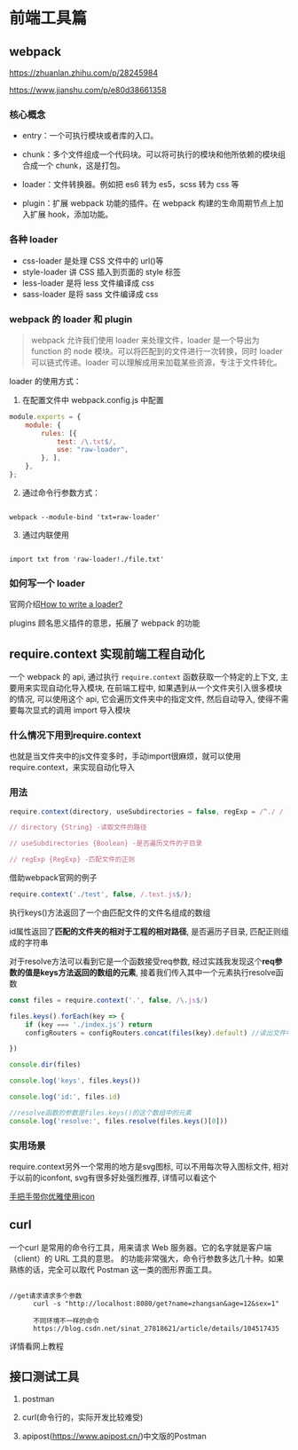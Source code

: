 # 前端工具篇

## webpack

https://zhuanlan.zhihu.com/p/28245984

https://www.jianshu.com/p/e80d38661358

### 核心概念

* entry：一个可执行模块或者库的入口。

* chunk：多个文件组成一个代码块。可以将可执行的模块和他所依赖的模块组合成一个 chunk，这是打包。

* loader：文件转换器。例如把 es6 转为 es5，scss 转为 css 等

* plugin：扩展 webpack 功能的插件。在 webpack 构建的生命周期节点上加入扩展 hook，添加功能。

### 各种 loader

* css-loader 是处理 CSS 文件中的 url()等
* style-loader 讲 CSS 插入到页面的 style 标签
* less-loader 是将 less 文件编译成 css
* sass-loader 是将 sass 文件编译成 css

### webpack 的 loader 和 plugin

> webpack 允许我们使用 loader 来处理文件，loader 是一个导出为 function 的 node 模块。可以将匹配到的文件进行一次转换，同时 loader 可以链式传递。loader 可以理解成用来加载某些资源，专注于文件转化。

loader 的使用方式：

1. 在配置文件中 webpack.config.js 中配置

``` js
module.exports = {
    module: {
        rules: [{
            test: /\.txt$/,
            use: "raw-loader",
        }, ],
    },
};
```

2. 通过命令行参数方式：

``` 

webpack --module-bind 'txt=raw-loader'

```

3. 通过内联使用

``` 

import txt from 'raw-loader!./file.txt'
```

### 如何写一个 loader

官网介绍[How to write a loader?](https://webpack.js.org/contribute/writing-a-loader/)

plugins 顾名思义插件的意思，拓展了 webpack 的功能

## require.context 实现前端工程自动化

一个 webpack 的 api, 通过执行 `require.context` 函数获取一个特定的上下文, 主要用来实现自动化导入模块, 在前端工程中, 如果遇到从一个文件夹引入很多模块的情况, 可以使用这个 api, 它会遍历文件夹中的指定文件, 然后自动导入, 使得不需要每次显式的调用 import 导入模块

### 什么情况下用到require.context

也就是当文件夹中的js文件变多时，手动import很麻烦，就可以使用require.context，来实现自动化导入

### 用法

``` js
require.context(directory, useSubdirectories = false, regExp = /^./ / );

// directory {String} -读取文件的路径

// useSubdirectories {Boolean} -是否遍历文件的子目录

// regExp {RegExp} -匹配文件的正则
```

借助webpack官网的例子

``` js
require.context('./test', false, /.test.js$/);
```

执行keys()方法返回了一个由匹配文件的文件名组成的数组

id属性返回了**匹配的文件夹的相对于工程的相对路径**, 是否遍历子目录, 匹配正则组成的字符串

对于resolve方法可以看到它是一个函数接受req参数, 经过实践我发现这个**req参数的值是keys方法返回的数组的元素**, 接着我们传入其中一个元素执行resolve函数

``` js
const files = require.context('.', false, /\.js$/)

files.keys().forEach(key => {
    if (key === './index.js') return
    configRouters = configRouters.concat(files(key).default) //读出文件中的default模块

})

console.dir(files)

console.log('keys', files.keys())

console.log('id:', files.id)

//resolve函数的参数是files.keys()的这个数组中的元素
console.log('resolve:', files.resolve(files.keys()[0]))
```

### 实用场景

require.context另外一个常用的地方是svg图标, 可以不用每次导入图标文件, 相对于以前的iconfont, svg有很多好处强烈推荐, 详情可以看这个

[手把手带你优雅使用icon](https://juejin.cn/post/6844903517564436493)

## curl

一个curl 是常用的命令行工具，用来请求 Web 服务器。它的名字就是客户端（client）的 URL 工具的意思。
的功能非常强大，命令行参数多达几十种。如果熟练的话，完全可以取代 Postman 这一类的图形界面工具。

``` 

//get请求请求多个参数
      curl -s "http://localhost:8080/get?name=zhangsan&age=12&sex=1"

      不同环境不一样的命令
      https://blog.csdn.net/sinat_27818621/article/details/104517435
```

详情看网上教程

## 接口测试工具

1. postman

2. curl(命令行的，实际开发比较难受)

3. apipost(https://www.apipost.cn/)中文版的Postman
